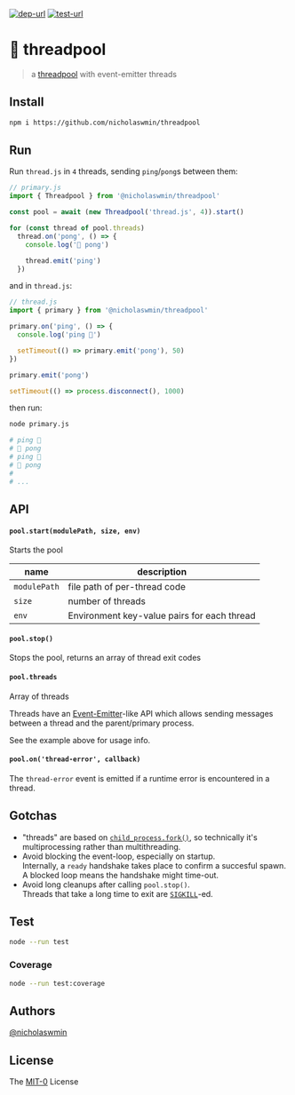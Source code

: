 [![dep-url][dep-badge]][dep-url] [![test-url][test-badge]][test-url] 

# :thread: threadpool

> a [threadpool][threadpool] with event-emitter threads

## Install

```bash
npm i https://github.com/nicholaswmin/threadpool
```

## Run

Run `thread.js` in `4` threads, sending `ping`/`pong`s between them:

```js
// primary.js
import { Threadpool } from '@nicholaswmin/threadpool'

const pool = await (new Threadpool('thread.js', 4)).start()

for (const thread of pool.threads)
  thread.on('pong', () => {
    console.log('🏓 pong')

    thread.emit('ping')
  })
```

and in `thread.js`:

```js
// thread.js
import { primary } from '@nicholaswmin/threadpool'

primary.on('ping', () => {
  console.log('ping 🏓')

  setTimeout(() => primary.emit('pong'), 50)
})

primary.emit('pong')

setTimeout(() => process.disconnect(), 1000)
```

then run:

```bash
node primary.js

# ping 🏓
# 🏓 pong
# ping 🏓
# 🏓 pong
# 
# ...
```

## API

#### `pool.start(modulePath, size, env)`

Starts the pool

| name         | description                                 |
|--------------|---------------------------------------------|
| `modulePath` | file path of per-thread code                |
| `size`       | number of threads                           |
| `env`        | Environment key-value pairs for each thread |

#### `pool.stop()`

Stops the pool, returns an array of thread exit codes

#### `pool.threads`

Array of threads

Threads have an [Event-Emitter][ee]-like API which allows sending messages
between a thread and the parent/primary process.

See the example above for usage info.

#### `pool.on('thread-error', callback)`

The `thread-error` event is emitted if a runtime error is encountered in 
a thread.

## Gotchas 

- "threads" are based on [`child_process.fork()`][cp-fork], so technically 
  it's multiprocessing rather than multithreading.
- Avoid blocking the event-loop, especially on startup.  
  Internally, a `ready` handshake takes place to confirm a succesful spawn.  
  A blocked loop means the handshake might time-out.
- Avoid long cleanups after calling `pool.stop()`.  
  Threads that take a long time to exit are [`SIGKILL`][sigkill]-ed.

## Test 

```bash 
node --run test
```

### Coverage 

```bash
node --run test:coverage
```

## Authors

[@nicholaswmin][nicholaswmin]

## License 

The [MIT-0][license] License 


[test-badge]: https://github.com/nicholaswmin/threadpool/actions/workflows/test.yml/badge.svg
[test-url]: https://github.com/nicholaswmin/threadpool/actions/workflows/test.yml
[dep-badge]: https://img.shields.io/badge/dependencies-0-b.svg
[dep-url]: https://blog.author.io/npm-needs-a-personal-trainer-537e0f8859c6

[threadpool]: https://en.wikipedia.org/wiki/Thread_pool
[cp-fork]: https://nodejs.org/api/child_process.html#child_processforkmodulepath-args-options
[sigkill]: https://www.gnu.org/software/libc/manual/html_node/Termination-Signals.html#index-SIGKILL
[ee]: https://nodejs.org/docs/latest/api/events.html#emitteremiteventname-args

[nicholaswmin]: https://github.com/nicholaswmin
[license]: https://spdx.org/licenses/MIT-0.html
